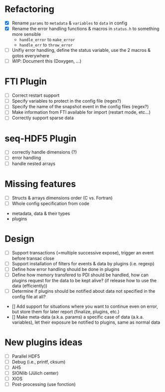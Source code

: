 # Refactoring
- [x] Rename `params` to `metadata` & `variables` to `data` in config
- [x] Rename the error handling functions & macros in `status.h` to something more
  sensible
    - `handle_error` to `make_error`
    - `handle_err` to `throw_error`
- [ ] Unifiy error handling, define the status variable, use the 2 macros & gotos
everywhere
- [ ] _WIP_: Document this (Doxygen, ...)

# FTI Plugin
- [ ] Correct restart support
- [ ] Specify variables to protect in the config file (regex?)
- [ ] Specify the name of the snapshot event in the config files (regex?)
- [ ] Make information from FTI available for import (restart mode, etc...)
- [ ] Correctly support sparse data

# seq-HDF5 Plugin
- [ ] correctly handle dimensions (?) 
- [ ] error handling
- [ ] handle nested arrays

# Missing features
- [ ] Structs & arrays dimensions order (C vs. Fortran)
- [ ] Whole config specification from code
 - metadata, data & their types
 - plugins

# Design
- [ ] Support transactions (=multiple successive expose), trigger an event before transac close
- [ ] Support installation of filters for events & data by plugins (i.e. regexp)
- [ ] Define how error handling should be done in plugins
- [ ] Define how memory transfered to PDI should be handled, how can plugins
  request for the data to be kept alive? (if release how to use the data (efficiently))
- [ ] Determine if plugins should be notified about data not specified in the
  config file at all?
- [] Add support for situations where you want to continue even on error, but
  store them for later report (finalize, plugins, etc.)
- [] Make meta-data (a.k.a. params) a specific case of data (a.k.a. variables),
  let their exposure be notified to plugins, same as normal data

# New plugins ideas
- [ ] Parallel HDF5
- [ ] Debug (i.e., printf, cksum)
- [ ] AH5
- [ ] SIONlib (Jülich center) 
- [ ] XIOS 
- [ ] Post-processing (use fonction)
